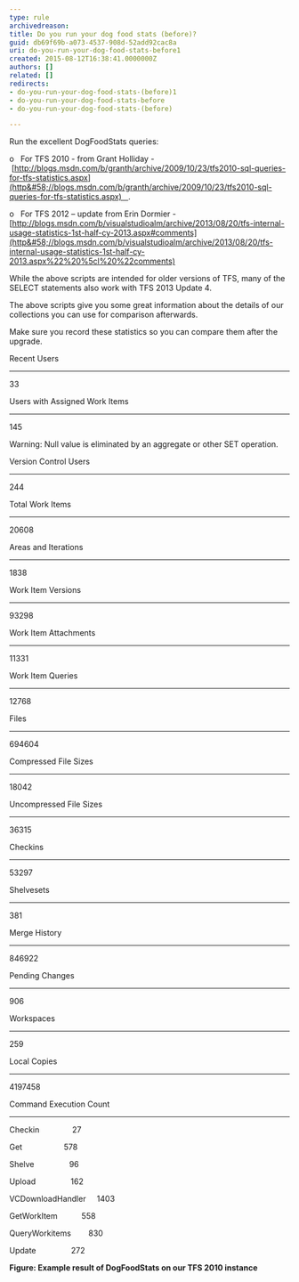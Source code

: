 ```yaml
---
type: rule
archivedreason: 
title: Do you run your dog food stats (before)?
guid: db69f69b-a073-4537-908d-52add92cac8a
uri: do-you-run-your-dog-food-stats-before1
created: 2015-08-12T16:38:41.0000000Z
authors: []
related: []
redirects:
- do-you-run-your-dog-food-stats-(before)1
- do-you-run-your-dog-food-stats-before
- do-you-run-your-dog-food-stats-(before)

---
```


Run the excellent DogFoodStats queries:

o   For TFS 2010 - from Grant Holliday - [http://blogs.msdn.com/b/granth/archive/2009/10/23/tfs2010-sql-queries-for-tfs-statistics.aspx](http&#58;//blogs.msdn.com/b/granth/archive/2009/10/23/tfs2010-sql-queries-for-tfs-statistics.aspx)   .

o   For TFS 2012 – update from Erin Dormier -[http://blogs.msdn.com/b/visualstudioalm/archive/2013/08/20/tfs-internal-usage-statistics-1st-half-cy-2013.aspx#comments](http&#58;//blogs.msdn.com/b/visualstudioalm/archive/2013/08/20/tfs-internal-usage-statistics-1st-half-cy-2013.aspx%22%20%5cl%20%22comments)




<!--endintro-->

While the above scripts are intended for older versions of TFS, many of the SELECT statements also work with TFS 2013 Update 4.



The above scripts give you some great information about the details of our collections you can use for comparison afterwards.

Make sure you record these statistics so you can compare them after the upgrade.

Recent Users

------------

33



Users with Assigned Work Items

------------------------------

145

Warning: Null value is eliminated by an aggregate or other SET operation.



Version Control Users

---------------------

244



Total Work Items

----------------

20608



Areas and Iterations

--------------------

1838



Work Item Versions

------------------

93298



Work Item Attachments

---------------------

11331



Work Item Queries

-----------------

12768



Files

-----------

694604



Compressed File Sizes

---------------------

18042



Uncompressed File Sizes

-----------------------

36315



Checkins

-----------

53297



Shelvesets

-----------

381



Merge History

--------------------

846922



Pending Changes

---------------

906



Workspaces

-----------

259



Local Copies

--------------------

4197458



Command Execution Count

------------------------

Checkin               27

Get                   578

Shelve                96

Upload                162

VCDownloadHandler     1403

GetWorkItem           558

QueryWorkitems        830

Update                272

**Figure: Example result of DogFoodStats on our TFS 2010 instance**
